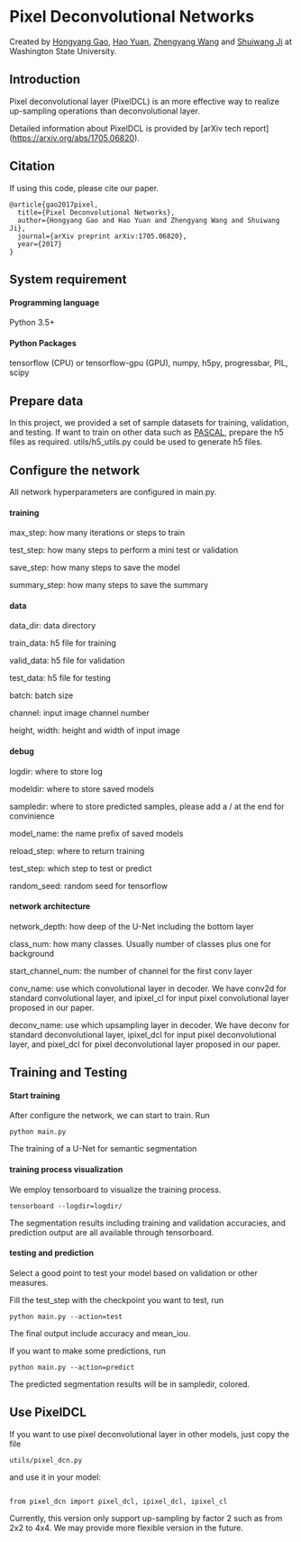 # Pixel Deconvolutional Networks

Created by [Hongyang Gao](http://eecs.wsu.edu/~hgao/), [Hao Yuan](http://www.eecs.wsu.edu/~hyuan2/), [Zhengyang Wang](http://www.eecs.wsu.edu/~zwang6/) and [Shuiwang Ji](http://www.eecs.wsu.edu/~sji/) at Washington State University.

## Introduction

Pixel deconvolutional layer (PixelDCL) is an more effective way to realize up-sampling operations than deconvolutional layer.

Detailed information about PixelDCL is provided by [arXiv tech report] (https://arxiv.org/abs/1705.06820).

## Citation

If using this code, please cite our paper.

```
@article{gao2017pixel,
  title={Pixel Deconvolutional Networks},
  author={Hongyang Gao and Hao Yuan and Zhengyang Wang and Shuiwang Ji},
  journal={arXiv preprint arXiv:1705.06820},
  year={2017}
}
```
## System requirement

#### Programming language
Python 3.5+

#### Python Packages
tensorflow (CPU) or tensorflow-gpu (GPU), numpy, h5py, progressbar, PIL, scipy

## Prepare data

In this project, we provided a set of sample datasets for training, validation, and testing.
If want to train on other data such as [PASCAL](http://host.robots.ox.ac.uk/pascal/VOC/),
prepare the h5 files as required.
utils/h5_utils.py could be used to generate h5 files.

## Configure the network

All network hyperparameters are configured in main.py.

#### training

max_step: how many iterations or steps to train

test_step: how many steps to perform a mini test or validation

save_step: how many steps to save the model

summary_step: how many steps to save the summary

#### data

data_dir: data directory

train_data: h5 file for training

valid_data: h5 file for validation

test_data: h5 file for testing

batch: batch size

channel: input image channel number

height, width: height and width of input image

#### debug

logdir: where to store log

modeldir: where to store saved models

sampledir: where to store predicted samples, please add a / at the end for convinience

model_name: the name prefix of saved models

reload_step: where to return training

test_step: which step to test or predict

random_seed: random seed for tensorflow

#### network architecture

network_depth: how deep of the U-Net including the bottom layer

class_num: how many classes. Usually number of classes plus one for background

start_channel_num: the number of channel for the first conv layer


conv_name: use which convolutional layer in decoder. We have conv2d for standard convolutional layer, and ipixel_cl for input pixel convolutional layer proposed in our paper.

deconv_name: use which upsampling layer in decoder. We have deconv for standard deconvolutional layer, ipixel_dcl for input pixel deconvolutional layer, and pixel_dcl for pixel deconvolutional layer proposed in our paper.

## Training and Testing

#### Start training

After configure the network, we can start to train. Run
```
python main.py
```
The training of a U-Net for semantic segmentation

#### training process visualization

We employ tensorboard to visualize the training process.

```
tensorboard --logdir=logdir/
```

The segmentation results including training and validation accuracies, and prediction output are all available through tensorboard.

#### testing and prediction

Select a good point to test your model based on validation or other measures.

Fill the test_step with the checkpoint you want to test, run

```
python main.py --action=test
```

The final output include accuracy and mean_iou.

If you want to make some predictions, run

```
python main.py --action=predict
```

The predicted segmentation results will be in sampledir, colored.

## Use PixelDCL

If you want to use pixel deconvolutional layer in other models, just copy the file

```
utils/pixel_dcn.py
```

and use it in your model:

```

from pixel_dcn import pixel_dcl, ipixel_dcl, ipixel_cl

```

Currently, this version only support up-sampling by factor 2 such as from 2x2 to 4x4. We may provide more flexible version in the future.

